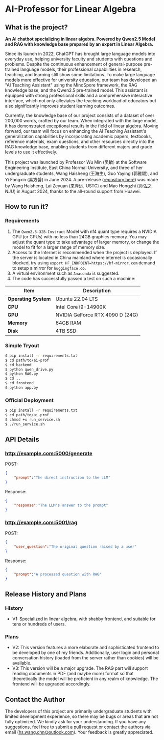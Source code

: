 # AI-Professor for Linear Algebra

## What is the project?

**An AI chatbot specializing in linear algebra. Powered by Qwen2.5 Model and RAG with knowledge base prepared by an expert in Linear Algebra.**

Since its launch in 2022, ChatGPT has brought large language models into everyday use, helping university faculty and students with questions and problems. Despite the continuous enhancement of general-purpose pre-trained language models, their professional capabilities in research, teaching, and learning still show some limitations. To make large language models more effective for university education, our team has developed an "AI Teaching Assistant" using the MindSpore framework, the RAG knowledge base, and the Qwen2.5 pre-trained model. This assistant is equipped with strong professional skills and a comprehensive interactive interface, which not only alleviates the teaching workload of educators but also significantly improves student learning outcomes.

Currently, the knowledge base of our project consists of a dataset of over 200,000 words, crafted by our team. When integrated with the large model, it has demonstrated exceptional results in the field of linear algebra. Moving forward, our team will focus on enhancing the AI Teaching Assistant's generalization capabilities by incorporating academic papers, textbooks, reference materials, exam questions, and other resources directly into the RAG knowledge base, enabling students from different majors and grade levels to use it effectively.

This project was launched by Professor Wu Min (吴敏) at the Software Engineering Institute, East China Normal University, and three of her undergraduate students, Wang Haisheng (王海生), Guo Yaying (郭雅颖), and Yi Fangxin (易方馨) in June 2024. A pre-release ([repository here](https://github.com/Lzzzzy4/Mind-Overflow)) was made by Wang Haisheng, Lai Zeyuan (来泽远, USTC) and Mao Hongzhi (茆弘之, NJU) in August 2024, thanks to the all-round support from Huawei.

## How to run it?

### Requirements

1. The `Qwen2.5-32B-Instruct` Model with nf4 quant type requires a NVIDIA GPU (or GPUs) with no less than 24GB graphics memory. You may adjust the quant type to take advantage of larger memory, or change the model to fit for a larger range of memory size.
2. Access to the Internet is recommended when the project is deployed. If the server is located in China mainland where internet is occasionally blocked, try using `export HF_ENDPOINT=https://hf-mirror.com` demand to setup a mirror for `huggingface.co`.
3. A virtual environment such as `Anaconda` is suggested.
4. The code has successfully passed a test on such a machine:

| Item | Description |
|----------------------|---------------------------------|
| **Operating System** | Ubuntu 22.04 LTS |
| **CPU**            | Intel Core i9-14900K |
| **GPU**            | NVIDIA GeForce RTX 4090 D (24G) |
| **Memory**         | 64GB RAM |
| **Disk**           | 4TB SSD |


### Simple Tryout

```bash
$ pip install -r requirements.txt
$ cd path/to/ai-prof
$ cd backend
$ python qwen_drive.py
$ python RAG.py
$ cd ..
$ cd frontend
$ python app.py
```

### Official Deployment

```bash
$ pip install -r requirements.txt
$ cd path/to/ai-prof
$ chmod +x run_service.sh
$ ./run_service.sh
```

## API Details

### http://example.com:5000/generate

POST:

```json
{
    "prompt":"The direct instruction to the LLM"
}
```

Response:

```json
{
    "response":"The LLM's answer to the prompt"
}
```

### http://example.com:5001/rag

POST:

```json
{
    "user_question":"The original question raised by a user"
}
```

Response:

```json
{
    "prompt":"A processed question with RAG"
}
```

## Release History and Plans

### History

- V1: Specialized in linear algebra, with shabby frontend, and suitable for tens or hundreds of users.

### Plans

- V2: This version features a more elaborate and sophisticated frontend to be developed by one of my friends. Additionally, user login and personal conversation history (loaded from the server rather than cookies) will be available.
- V3: This version will be a major upgrade. The RAG part will support reading documents in PDF (and maybe more) format so that theoretically the model will be proficient in any realm of knowledge. The frontend will be upgraded accordingly.

## Contact the Author

The developers of this project are primarily undergraduate students with limited development experience, so there may be bugs or areas that are not fully optimized. We kindly ask for your understanding. If you have any suggestions, feel free to submit a pull request or contact the authors via email (hs.wang.chn@outlook.com). Your feedback is greatly appreciated.
